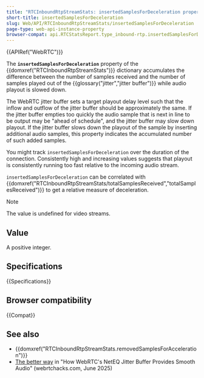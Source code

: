 ```yaml
---
title: "RTCInboundRtpStreamStats: insertedSamplesForDeceleration property"
short-title: insertedSamplesForDeceleration
slug: Web/API/RTCInboundRtpStreamStats/insertedSamplesForDeceleration
page-type: web-api-instance-property
browser-compat: api.RTCStatsReport.type_inbound-rtp.insertedSamplesForDeceleration
---
```


{{APIRef("WebRTC")}}

The **`insertedSamplesForDeceleration`** property of the {{domxref("RTCInboundRtpStreamStats")}} dictionary accumulates the difference between the number of samples received and the number of samples played out of the {{glossary("jitter","jitter buffer")}} while audio playout is slowed down.

The WebRTC jitter buffer sets a target playout delay level such that the inflow and outflow of the jitter buffer should be approximately the same.
If the jitter buffer empties too quickly the audio sample that is next in line to be output may be "ahead of schedule", and the jitter buffer may slow down playout.
If the jitter buffer slows down the playout of the sample by inserting additional audio samples, this property indicates the accumulated number of such added samples.

You might track `insertedSamplesForDeceleration` over the duration of the connection.
Consistently high and increasing values suggests that playout is consistently running too fast relative to the incoming audio stream.

`insertedSamplesForDeceleration` can be correlated with {{domxref("RTCInboundRtpStreamStats/totalSamplesReceived","totalSamplesReceived")}} to get a relative measure of deceleration.

> [!NOTE]
> The value is undefined for video streams.

## Value

A positive integer.

## Specifications

{{Specifications}}

## Browser compatibility

{{Compat}}

## See also

- {{domxref("RTCInboundRtpStreamStats.removedSamplesForAcceleration")}}
- [The better way](https://webrtchacks.com/how-webrtcs-neteq-jitter-buffer-provides-smooth-audio/#post-4560-_mv3ivinthkf5) in "How WebRTC's NetEQ Jitter Buffer Provides Smooth Audio" (webrtchacks.com, June 2025)
